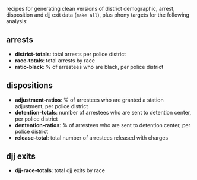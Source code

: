 recipes for generating clean versions of district demographic, arrest, disposition and djj exit data (`make all`), plus phony targets for the following analysis:

## arrests
* **district-totals**: total arrests per police district
* **race-totals**: total arrests by race
* **ratio-black**: % of arrestees who are black, per police district

## dispositions
* **adjustment-ratios**: % of arrestees who are granted a station adjustment, per police district
* **detention-totals**: number of arrestees who are sent to detention center, per police district
* **dentention-ratios**: % of arrestees who are sent to detention center, per police district
* **release-total**: total number of arrestees released with charges
  
## djj exits
* **djj-race-totals**: total djj exits by race
